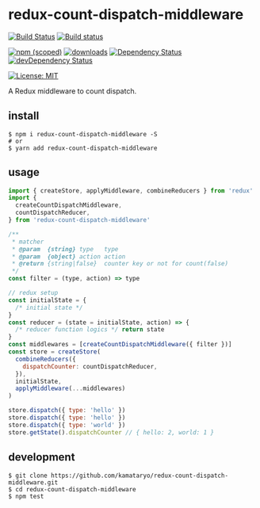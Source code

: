 # redux-count-dispatch-middleware

[![Build Status](https://travis-ci.org/kamataryo/redux-count-dispatch-middleware.svg?branch=master)](https://travis-ci.org/kamataryo/redux-count-dispatch-middleware)
[![Build status](https://ci.appveyor.com/api/projects/status/eocea8d71kqcmrim/branch/master?svg=true)](https://ci.appveyor.com/project/KamataRyo55333/redux-count-dispatch-middleware)

[![npm (scoped)](https://img.shields.io/npm/v/redux-count-dispatch-middleware.svg)](https://www.npmjs.com/package/redux-count-dispatch-middleware)
[![downloads](https://img.shields.io/npm/dt/redux-count-dispatch-middleware.svg)](https://www.npmjs.com/package/redux-count-dispatch-middleware)
[![Dependency Status](https://img.shields.io/david/kamataryo/redux-count-dispatch-middleware.svg?style=flat)](https://david-dm.org/kamataryo/redux-count-dispatch-middleware)
[![devDependency Status](https://img.shields.io/david/dev/kamataryo/redux-count-dispatch-middleware.svg?style=flat)](https://david-dm.org/kamataryo/redux-count-dispatch-middleware#info=devDependencies)

[![License: MIT](https://img.shields.io/badge/License-MIT-yellow.svg)](https://opensource.org/licenses/MIT)

A Redux middleware to count dispatch.

## install

```shell
$ npm i redux-count-dispatch-middleware -S
# or
$ yarn add redux-count-dispatch-middleware
```

## usage

```javascript
import { createStore, applyMiddleware, combineReducers } from 'redux'
import {
  createCountDispatchMiddleware,
  countDispatchReducer,
} from 'redux-count-dispatch-middleware'

/**
 * matcher
 * @param  {string} type   type
 * @param  {object} action action
 * @return {string|false}  counter key or not for count(false)
 */
const filter = (type, action) => type

// redux setup
const initialState = {
  /* initial state */
}
const reducer = (state = initialState, action) => {
  /* reducer function logics */ return state
}
const middlewares = [createCountDispatchMiddleware({ filter })]
const store = createStore(
  combineReducers({
    dispatchCounter: countDispatchReducer,
  }),
  initialState,
  applyMiddleware(...middlewares)
)

store.dispatch({ type: 'hello' })
store.dispatch({ type: 'hello' })
store.dispatch({ type: 'world' })
store.getState().dispatchCounter // { hello: 2, world: 1 }
```

## development

```shell
$ git clone https://github.com/kamataryo/redux-count-dispatch-middleware.git
$ cd redux-count-dispatch-middleware
$ npm test
```
